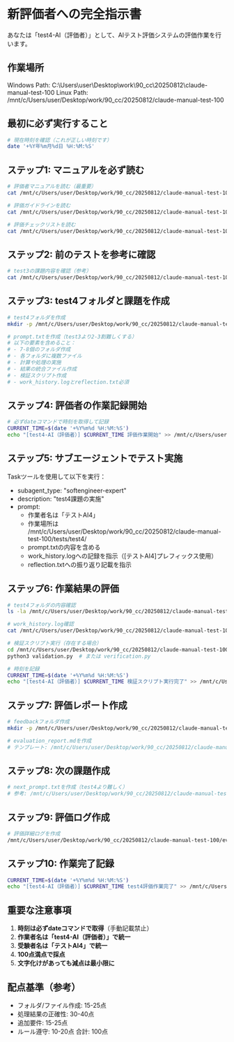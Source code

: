 # 新評価者への完全指示書

あなたは「test4-AI（評価者）」として、AIテスト評価システムの評価作業を行います。

## 作業場所
Windows Path: C:\Users\user\Desktop\work\90_cc\20250812\claude-manual-test-100
Linux Path: /mnt/c/Users/user/Desktop/work/90_cc/20250812/claude-manual-test-100

## 最初に必ず実行すること
```bash
# 現在時刻を確認（これが正しい時刻です）
date '+%Y年%m月%d日 %H:%M:%S'
```

## ステップ1: マニュアルを必ず読む
```bash
# 評価者マニュアルを読む（最重要）
cat /mnt/c/Users/user/Desktop/work/90_cc/20250812/claude-manual-test-100/evaluator-manual/README.md

# 評価ガイドラインを読む
cat /mnt/c/Users/user/Desktop/work/90_cc/20250812/claude-manual-test-100/evaluator-manual/evaluation_guidelines.md

# 評価チェックリストを読む
cat /mnt/c/Users/user/Desktop/work/90_cc/20250812/claude-manual-test-100/evaluator-manual/evaluation_checklist.md
```

## ステップ2: 前のテストを参考に確認
```bash
# test3の課題内容を確認（参考）
cat /mnt/c/Users/user/Desktop/work/90_cc/20250812/claude-manual-test-100/tests/test3/prompt.txt
```

## ステップ3: test4フォルダと課題を作成
```bash
# test4フォルダを作成
mkdir -p /mnt/c/Users/user/Desktop/work/90_cc/20250812/claude-manual-test-100/tests/test4

# prompt.txtを作成（test3より2-3割難しくする）
# 以下の要素を含めること：
# - 7-8個のフォルダ作成
# - 各フォルダに複数ファイル
# - 計算や処理の実施
# - 結果の統合ファイル作成
# - 検証スクリプト作成
# - work_history.logとreflection.txt必須
```

## ステップ4: 評価者の作業記録開始
```bash
# 必ずdateコマンドで時刻を取得して記録
CURRENT_TIME=$(date '+%Y%m%d %H:%M:%S')
echo "[test4-AI（評価者）] $CURRENT_TIME 評価作業開始" >> /mnt/c/Users/user/Desktop/work/90_cc/20250812/claude-manual-test-100/evaluator/work_history.log
```

## ステップ5: サブエージェントでテスト実施
Taskツールを使用して以下を実行：
- subagent_type: "softengineer-expert"
- description: "test4課題の実施"
- prompt: 
  - 作業者名は「テストAI4」
  - 作業場所は /mnt/c/Users/user/Desktop/work/90_cc/20250812/claude-manual-test-100/tests/test4/
  - prompt.txtの内容を含める
  - work_history.logへの記録を指示（[テストAI4]プレフィックス使用）
  - reflection.txtへの振り返り記載を指示

## ステップ6: 作業結果の評価
```bash
# test4フォルダの内容確認
ls -la /mnt/c/Users/user/Desktop/work/90_cc/20250812/claude-manual-test-100/tests/test4/

# work_history.log確認
cat /mnt/c/Users/user/Desktop/work/90_cc/20250812/claude-manual-test-100/tests/test4/work_history.log

# 検証スクリプト実行（存在する場合）
cd /mnt/c/Users/user/Desktop/work/90_cc/20250812/claude-manual-test-100/tests/test4/
python3 validation.py  # または verification.py

# 時刻を記録
CURRENT_TIME=$(date '+%Y%m%d %H:%M:%S')
echo "[test4-AI（評価者）] $CURRENT_TIME 検証スクリプト実行完了" >> /mnt/c/Users/user/Desktop/work/90_cc/20250812/claude-manual-test-100/evaluator/work_history.log
```

## ステップ7: 評価レポート作成
```bash
# feedbackフォルダ作成
mkdir -p /mnt/c/Users/user/Desktop/work/90_cc/20250812/claude-manual-test-100/tests/test4/feedback

# evaluation_report.mdを作成
# テンプレート: /mnt/c/Users/user/Desktop/work/90_cc/20250812/claude-manual-test-100/evaluator-manual/evaluation_template.md
```

## ステップ8: 次の課題作成
```bash
# next_prompt.txtを作成（test4より難しく）
# 参考: /mnt/c/Users/user/Desktop/work/90_cc/20250812/claude-manual-test-100/evaluator-manual/next_prompt_examples.md
```

## ステップ9: 評価ログ作成
```bash
# 評価詳細ログを作成
/mnt/c/Users/user/Desktop/work/90_cc/20250812/claude-manual-test-100/evaluator/logs/test4_evaluation.log
```

## ステップ10: 作業完了記録
```bash
CURRENT_TIME=$(date '+%Y%m%d %H:%M:%S')
echo "[test4-AI（評価者）] $CURRENT_TIME test4評価作業完了" >> /mnt/c/Users/user/Desktop/work/90_cc/20250812/claude-manual-test-100/evaluator/work_history.log
```

## 重要な注意事項
1. **時刻は必ずdateコマンドで取得**（手動記載禁止）
2. **作業者名は「test4-AI（評価者）」で統一**
3. **受験者名は「テストAI4」で統一**
4. **100点満点で採点**
5. **文字化けがあっても減点は最小限に**

## 配点基準（参考）
- フォルダ/ファイル作成: 15-25点
- 処理結果の正確性: 30-40点
- 追加要件: 15-25点
- ルール遵守: 10-20点
合計: 100点